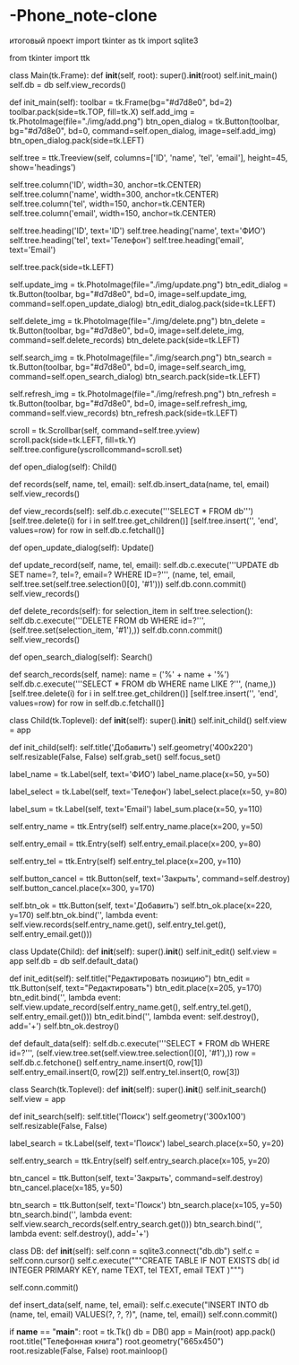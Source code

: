 # -Phone_note-clone
итоговый проект
import tkinter as tk
import sqlite3

from tkinter import ttk

class Main(tk.Frame):
def __init__(self, root):
super().__init__(root)
self.init_main()
self.db = db
self.view_records()

def init_main(self):
toolbar = tk.Frame(bg="#d7d8e0", bd=2)
toolbar.pack(side=tk.TOP, fill=tk.X)
self.add_img = tk.PhotoImage(file="./img/add.png")
btn_open_dialog = tk.Button(toolbar, bg="#d7d8e0", bd=0,
command=self.open_dialog,
image=self.add_img)
btn_open_dialog.pack(side=tk.LEFT)

self.tree = ttk.Treeview(self, columns=['ID', 'name', 'tel', 'email'], height=45, show='headings')

self.tree.column('ID', width=30, anchor=tk.CENTER)
self.tree.column('name', width=300, anchor=tk.CENTER)
self.tree.column('tel', width=150, anchor=tk.CENTER)
self.tree.column('email', width=150, anchor=tk.CENTER)

self.tree.heading('ID', text='ID')
self.tree.heading('name', text='ФИО')
self.tree.heading('tel', text='Телефон')
self.tree.heading('email', text='Email')

self.tree.pack(side=tk.LEFT)

self.update_img = tk.PhotoImage(file="./img/update.png")
btn_edit_dialog = tk.Button(toolbar, bg="#d7d8e0", bd=0,
image=self.update_img,
command=self.open_update_dialog)
btn_edit_dialog.pack(side=tk.LEFT)

self.delete_img = tk.PhotoImage(file="./img/delete.png")
btn_delete = tk.Button(toolbar, bg="#d7d8e0", bd=0,
image=self.delete_img,
command=self.delete_records)
btn_delete.pack(side=tk.LEFT)

self.search_img = tk.PhotoImage(file="./img/search.png")
btn_search = tk.Button(toolbar, bg="#d7d8e0", bd=0,
image=self.search_img,
command=self.open_search_dialog)
btn_search.pack(side=tk.LEFT)

self.refresh_img = tk.PhotoImage(file="./img/refresh.png")
btn_refresh = tk.Button(toolbar, bg="#d7d8e0", bd=0,
image=self.refresh_img,
command=self.view_records)
btn_refresh.pack(side=tk.LEFT)

scroll = tk.Scrollbar(self, command=self.tree.yview)
scroll.pack(side=tk.LEFT, fill=tk.Y)
self.tree.configure(yscrollcommand=scroll.set)

def open_dialog(self):
Child()

def records(self, name, tel, email):
self.db.insert_data(name, tel, email)
self.view_records()

def view_records(self):
self.db.c.execute('''SELECT * FROM db''')
[self.tree.delete(i) for i in self.tree.get_children()]
[self.tree.insert('', 'end', values=row) for row in self.db.c.fetchall()]

def open_update_dialog(self):
Update()

def update_record(self, name, tel, email):
self.db.c.execute('''UPDATE db SET name=?, tel=?, email=? WHERE ID=?''', (name, tel, email, self.tree.set(self.tree.selection()[0], '#1')))
self.db.conn.commit()
self.view_records()

def delete_records(self):
for selection_item in self.tree.selection():
self.db.c.execute('''DELETE FROM db WHERE id=?''', (self.tree.set(selection_item, '#1'),))
self.db.conn.commit()
self.view_records()

def open_search_dialog(self):
Search()

def search_records(self, name):
name = ('%' + name + '%')
self.db.c.execute('''SELECT * FROM db WHERE name LIKE ?''', (name,))
[self.tree.delete(i) for i in self.tree.get_children()]
[self.tree.insert('', 'end', values=row) for row in self.db.c.fetchall()]

class Child(tk.Toplevel):
def __init__(self):
super().__init__()
self.init_child()
self.view = app


def init_child(self):
self.title('Добавить')
self.geometry('400x220')
self.resizable(False, False)
self.grab_set()
self.focus_set()

label_name = tk.Label(self, text='ФИО')
label_name.place(x=50, y=50)

label_select = tk.Label(self, text='Телефон')
label_select.place(x=50, y=80)

label_sum = tk.Label(self, text='Email')
label_sum.place(x=50, y=110)

self.entry_name = ttk.Entry(self)
self.entry_name.place(x=200, y=50)

self.entry_email = ttk.Entry(self)
self.entry_email.place(x=200, y=80)

self.entry_tel = ttk.Entry(self)
self.entry_tel.place(x=200, y=110)

self.button_cancel = ttk.Button(self, text='Закрыть', command=self.destroy)
self.button_cancel.place(x=300, y=170)

self.btn_ok = ttk.Button(self, text='Добавить')
self.btn_ok.place(x=220, y=170)
self.btn_ok.bind('<Button-1>', lambda event: self.view.records(self.entry_name.get(), self.entry_tel.get(), self.entry_email.get()))

class Update(Child):
def __init__(self):
super().__init__()
self.init_edit()
self.view = app
self.db = db
self.default_data()

def init_edit(self):
self.title("Редактировать позицию")
btn_edit = ttk.Button(self, text="Редактировать")
btn_edit.place(x=205, y=170)
btn_edit.bind('<Button-1>', lambda event: self.view.update_record(self.entry_name.get(), self.entry_tel.get(), self.entry_email.get()))
btn_edit.bind('<Button-1>', lambda event: self.destroy(), add='+')
self.btn_ok.destroy()

def default_data(self):
self.db.c.execute('''SELECT * FROM db WHERE id=?''', (self.view.tree.set(self.view.tree.selection()[0], '#1'),))
row = self.db.c.fetchone()
self.entry_name.insert(0, row[1])
self.entry_email.insert(0, row[2])
self.entry_tel.insert(0, row[3])

class Search(tk.Toplevel):
def __init__(self):
super().__init__()
self.init_search()
self.view = app

def init_search(self):
self.title('Поиск')
self.geometry('300x100')
self.resizable(False, False)

label_search = tk.Label(self, text='Поиск')
label_search.place(x=50, y=20)

self.entry_search = ttk.Entry(self)
self.entry_search.place(x=105, y=20)

btn_cancel = ttk.Button(self, text='Закрыть', command=self.destroy)
btn_cancel.place(x=185, y=50)

btn_search = ttk.Button(self, text='Поиск')
btn_search.place(x=105, y=50)
btn_search.bind('<Button-1>', lambda event: self.view.search_records(self.entry_search.get()))
btn_search.bind('<Button-1>', lambda event: self.destroy(), add='+')

class DB:
def __init__(self):
self.conn = sqlite3.connect("db.db")
self.c = self.conn.cursor()
self.c.execute("""CREATE TABLE IF NOT EXISTS db(
id INTEGER PRIMARY KEY,
name TEXT,
tel TEXT,
email TEXT
)""")

self.conn.commit()

def insert_data(self, name, tel, email):
self.c.execute("INSERT INTO db (name, tel, email) VALUES(?, ?, ?)", (name, tel, email))
self.conn.commit()

if __name__ == "__main__":
root = tk.Tk()
db = DB()
app = Main(root)
app.pack()
root.title("Телефонная книга")
root.geometry("665x450")
root.resizable(False, False)
root.mainloop()
